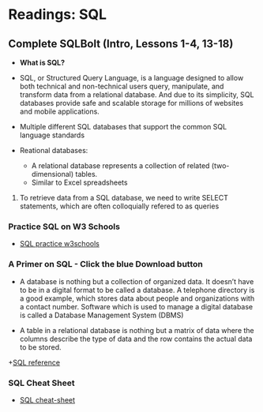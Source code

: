 # Readings: SQL

## Complete SQLBolt (Intro, Lessons 1-4, 13-18)

+ **What is SQL?**

+ SQL, or Structured Query Language, is a language designed to allow both technical and non-technical users query, manipulate, and transform data from a relational database. And due to its simplicity, SQL databases provide safe and scalable storage for millions of websites and mobile applications.

+ Multiple different SQL databases that support the common SQL language standards

+ Reational databases:
  + A relational database represents a collection of related (two-dimensional) tables.
  + Similar to Excel spreadsheets

1. To retrieve data from a SQL database, we need to write SELECT statements, which are often colloquially refered to as queries


### Practice SQL on W3 Schools 

+ [SQL practice w3schools](https://www.w3schools.com/sql/trysql.asp?filename=trysql_select_all)

### A Primer on SQL - Click the blue Download button

+ A database is nothing but a collection of organized data. It doesn’t have to be in a digital format to
be called a database. A telephone directory is a good example, which stores data about people and
organizations with a contact number. Software which is used to manage a digital database is called
a Database Management System (DBMS)

+ A table in a relational database is nothing but a matrix of data where the columns describe the type
of data and the row contains the actual data to be stored.

+[SQL reference](https://openlibra.com/en/book/download/a-primer-on-sql-3rd-edition)

### SQL Cheat Sheet

+ [SQL cheat-sheet](http://www.cheat-sheets.org/sites/sql.su/)